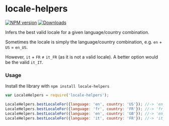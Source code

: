 # locale-helpers

[![NPM version][npm-image]][npm-url] [![Downloads][downloads-image]][npm-url]

Infers the best valid locale for a given language/country combination.

Sometimes the locale is simply the language/country combination, e.g. ```en``` + ```US``` = ```en_US```.

However, ```it``` + ```FR``` ≠ ```it_FR``` (as it is not a valid locale). A better option would be the valid ```it_IT```.

### Usage
Install the library with `npm install locale-helpers`

```javascript
var LocaleHelpers = require('locale-helpers');

LocaleHelpers.bestLocaleFor({language: 'en', country: 'US'}); //-> 'en_US'
LocaleHelpers.bestLocaleFor({language: 'fr', country: 'FR'}); //-> 'fr_FR'
LocaleHelpers.bestLocaleFor({language: 'en', country: 'GB'}); //-> 'en_GB'
LocaleHelpers.bestLocaleFor({language: 'it', country: 'FR'}); //-> 'it_IT'
```

[downloads-image]: https://img.shields.io/npm/dm/locale-helpers.svg

[npm-url]: https://npmjs.org/package/locale-helpers
[npm-image]: https://img.shields.io/npm/v/locale-helpers.svg
